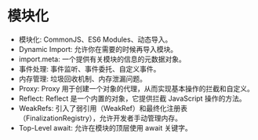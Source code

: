 # 模块化

- 模块化: CommonJS、ES6 Modules、动态导入。
- Dynamic Import: 允许你在需要的时候再导入模块。
- import.meta: 一个提供有关模块的信息的元数据对象。
- 事件处理: 事件监听、事件委托、自定义事件。
- 内存管理: 垃圾回收机制、内存泄漏问题。
- Proxy: Proxy 用于创建一个对象的代理，从而实现基本操作的拦截和自定义。
- Reflect: Reflect 是一个内置的对象，它提供拦截 JavaScript 操作的方法。
- WeakRefs: 引入了弱引用（WeakRef）和最终化注册表（FinalizationRegistry），允许开发者手动管理内存。
- Top-Level await: 允许在模块的顶层使用 await 关键字。

